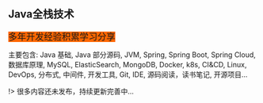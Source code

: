 ## Java全栈技术

<span  style="background-color:#FF6600;font-size:18px">多年开发经验积累学习分享</span>



主要包含: Java 基础, Java 部分源码, JVM, Spring, Spring Boot, Spring Cloud, 数据库原理, MySQL, ElasticSearch, MongoDB, Docker, k8s, CI&CD, Linux, DevOps, 分布式, 中间件, 开发工具, Git, IDE, 源码阅读，读书笔记, 开源项目...



!> 很多内容还未发布，持续更新完善中...

